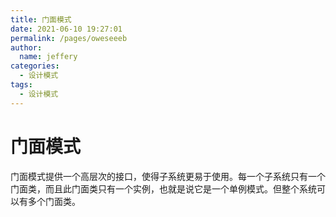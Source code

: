 ```yaml
---
title: 门面模式
date: 2021-06-10 19:27:01
permalink: /pages/oweseeeb
author: 
  name: jeffery
categories: 
  - 设计模式
tags: 
  - 设计模式
---
```


# 门面模式

门面模式提供一个高层次的接口，使得子系统更易于使用。每一个子系统只有一个门面类，而且此门面类只有一个实例，也就是说它是一个单例模式。但整个系统可以有多个门面类。
